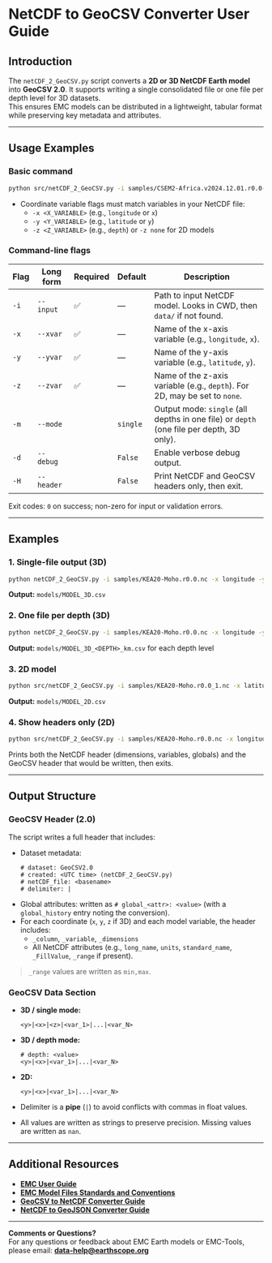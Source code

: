 # NetCDF to GeoCSV Converter User Guide

## Introduction

The `netCDF_2_GeoCSV.py` script converts a **2D or 3D NetCDF Earth model** into **GeoCSV 2.0**. It supports writing a single consolidated file or one file per depth level for 3D datasets.  
This ensures EMC models can be distributed in a lightweight, tabular format while preserving key metadata and attributes.  

---

## Usage Examples

### Basic command

```bash
python src/netCDF_2_GeoCSV.py -i samples/CSEM2-Africa.v2024.12.01.r0.0-n4c.nc -x longitude -y latitude -z depth
```

- Coordinate variable flags must match variables in your NetCDF file:
  - `-x <X_VARIABLE>` (e.g., `longitude` or `x`)  
  - `-y <Y_VARIABLE>` (e.g., `latitude` or `y`)  
  - `-z <Z_VARIABLE>` (e.g., `depth`) or `-z none` for 2D models  

### Command-line flags

| Flag | Long form | Required | Default | Description |
|------|-----------|----------|---------|-------------|
| `-i` | `--input` | ✅ | — | Path to input NetCDF model. Looks in CWD, then `data/` if not found. |
| `-x` | `--xvar` | ✅ | — | Name of the x-axis variable (e.g., `longitude`, `x`). |
| `-y` | `--yvar` | ✅ | — | Name of the y-axis variable (e.g., `latitude`, `y`). |
| `-z` | `--zvar` | ✅ | — | Name of the z-axis variable (e.g., `depth`). For 2D, may be set to `none`. |
| `-m` | `--mode` |  | `single` | Output mode: `single` (all depths in one file) or `depth` (one file per depth, 3D only). |
| `-d` | `--debug` |  | `False` | Enable verbose debug output. |
| `-H` | `--header` |  | `False` | Print NetCDF and GeoCSV headers only, then exit. |

Exit codes: `0` on success; non-zero for input or validation errors.  

---

## Examples

### 1. Single-file output (3D)

```bash
python netCDF_2_GeoCSV.py -i samples/KEA20-Moho.r0.0.nc -x longitude -y latitude -z depth -m single
```
**Output:** `models/MODEL_3D.csv`

### 2. One file per depth (3D)

```bash
python netCDF_2_GeoCSV.py -i samples/KEA20-Moho.r0.0.nc -x longitude -y latitude -z depth -m depth
```
**Output:** `models/MODEL_3D_<DEPTH>_km.csv` for each depth level

### 3. 2D model

```bash
python src/netCDF_2_GeoCSV.py -i samples/KEA20-Moho.r0.0_1.nc -x latitude -y longitude -m single
```
**Output:** `models/MODEL_2D.csv`

### 4. Show headers only (2D)

```bash
python src/netCDF_2_GeoCSV.py -i samples/KEA20-Moho.r0.0.nc -x longitude -y latitude -H
```
Prints both the NetCDF header (dimensions, variables, globals) and the GeoCSV header that would be written, then exits.  

---

## Output Structure

### GeoCSV Header (2.0)

The script writes a full header that includes:  

- Dataset metadata:  
  ```text
  # dataset: GeoCSV2.0
  # created: <UTC time> (netCDF_2_GeoCSV.py)
  # netCDF_file: <basename>
  # delimiter: |
  ```  
- Global attributes: written as `# global_<attr>: <value>` (with a `global_history` entry noting the conversion).  
- For each coordinate (`x`, `y`, `z` if 3D) and each model variable, the header includes:  
  - `_column`, `_variable`, `_dimensions`  
  - All NetCDF attributes (e.g., `long_name`, `units`, `standard_name`, `_FillValue`, `_range` if present).  

> `_range` values are written as `min,max`.  

### GeoCSV Data Section

- **3D / single mode:**  
  ```
  <y>|<x>|<z>|<var_1>|...|<var_N>
  ```
- **3D / depth mode:**  
  ```
  # depth: <value>
  <y>|<x>|<var_1>|...|<var_N>
  ```
- **2D:**  
  ```
  <y>|<x>|<var_1>|...|<var_N>
  ```  

- Delimiter is a **pipe** (`|`) to avoid conflicts with commas in float values.  
- All values are written as strings to preserve precision. Missing values are written as `nan`.  

---

## Additional Resources

- [**EMC User Guide**](../index.md)  
- [**EMC Model Files Standards and Conventions**](../reference/emc-standards-conventions.md)  
- [**GeoCSV to NetCDF Converter Guide**](emc-geocsv-2-netcdf-user-guide.md)  
- [**NetCDF to GeoJSON Converter Guide**](emc-netcdf-2-geojson-user-guide.md)  

---

**Comments or Questions?**  
For any questions or feedback about EMC Earth models or EMC-Tools,  
please email: **[data-help@earthscope.org](mailto:data-help@earthscope.org)**  
